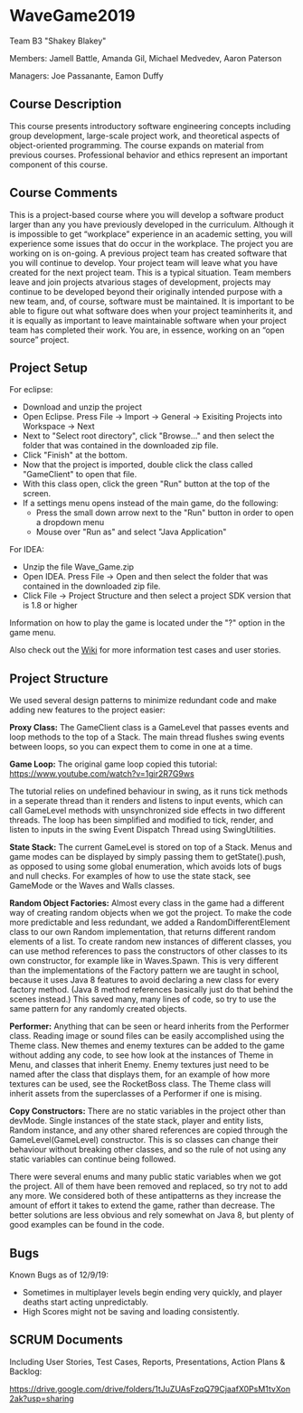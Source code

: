 # WaveGame2019
Team B3 "Shakey Blakey"

Members: Jamell Battle, Amanda Gil, Michael Medvedev, Aaron Paterson

Managers: Joe Passanante, Eamon Duffy

## Course Description
This course presents introductory software engineering concepts including group development, large-scale project work, and
theoretical aspects of object-oriented programming. The course expands on material from previous courses. Professional behavior
and ethics represent an important component of this course.

## Course Comments
This is a project-based course where you will develop a software product larger than any you have previously developed in the 
curriculum. Although it is impossible to get “workplace” experience in an academic setting, you will experience some issues 
that do occur in the workplace. The project you are working on is on-going. A previous project team has created software that 
you will continue to develop. Your project team will leave what you have created for the next project team. This is a typical 
situation. Team members leave and join projects atvarious stages of development, projects may continue to be developed beyond 
their originally intended purpose with a new team, and, of course, software must be maintained. It is important to be able to 
figure out what software does when your project teaminherits it, and it is equally as important to leave maintainable software 
when your project team has completed their work. You are, in essence, working on an “open source” project. 


## Project Setup

For eclipse:

- Download and unzip the project
- Open Eclipse. Press File -> Import -> General -> Exisiting Projects into Workspace -> Next
- Next to "Select root directory", click "Browse..." and then select the folder that was contained in the downloaded zip file.
- Click "Finish" at the bottom.
- Now that the project is imported, double click the class called "GameClient" to open that file.
- With this class open, click the green "Run" button at the top of the screen.
- If a settings menu opens instead of the main game, do the following:
    - Press the small down arrow next to the "Run" button in order to open a dropdown menu
    - Mouse over "Run as" and select "Java Application"

For IDEA:

- Unzip the file Wave_Game.zip
- Open IDEA. Press File -> Open and then select the folder that was contained in the downloaded zip file.
- Click File -> Project Structure and then select a project SDK version that is 1.8 or higher

Information on how to play the game is located under the "?" option in the game menu.

Also check out the [Wiki](https://github.com/JoePassanante/WaveGame2019/wiki) for more information test cases and user stories.

## Project Structure

We used several design patterns to minimize redundant code and make adding new features to the project easier:

**Proxy Class:** The GameClient class is a GameLevel that passes events and loop methods to the top of a Stack. The main
thread flushes swing events between loops, so you can expect them to come in one at a time.

**Game Loop:** The original game loop copied this tutorial: https://www.youtube.com/watch?v=1gir2R7G9ws

The tutorial relies on undefined behaviour in swing, as it runs tick methods in a seperate thread than it renders and
listens to input events, which can call GameLevel methods with unsynchronized side effects in two different threads. The
loop has been simplified and modified to tick, render, and listen to inputs in the swing Event Dispatch Thread using
SwingUtilities.

**State Stack:** The current GameLevel is stored on top of a Stack. Menus and game modes can be displayed by simply passing
them to getState().push, as opposed to using some global enumeration, which avoids lots of bugs and null checks. For
examples of how to use the state stack, see GameMode or the Waves and Walls classes.

**Random Object Factories:** Almost every class in the game had a different way of creating random objects when we got the
project. To make the code more predictable and less redundant, we added a RandomDifferentElement class to our own
Random implementation, that returns different random elements of a list. To create random new instances of different
classes, you can use method references to pass the constructors of other classes to its own constructor, for example
like in Waves.Spawn. This is very different than the implementations of the Factory pattern we are taught in school,
because it uses Java 8 features to avoid declaring a new class for every factory method. (Java 8 method references
basically just do that behind the scenes instead.) This saved many, many lines of code, so try to use the same pattern for
any randomly created objects.

**Performer:** Anything that can be seen or heard inherits from the Performer class. Reading image or sound files can be
easily accomplished using the Theme class. New themes and enemy textures can be added to the game without adding any
code, to see how look at the instances of Theme in Menu, and classes that inherit Enemy. Enemy textures just need to
be named after the class that displays them, for an example of how more textures can be used, see the RocketBoss class.
The Theme class will inherit assets from the superclasses of a Performer if one is mising.

**Copy Constructors:** There are no static variables in the project other than devMode. Single instances of the state
stack, player and entity lists, Random instance, and any other shared references are copied through the
GameLevel(GameLevel) constructor. This is so classes can change their behaviour without breaking other classes, and
so the rule of not using any static variables can continue being followed.

There were several enums and many public static variables when we got the project. All of them have been removed and replaced,
so try not to add any more. We considered both of these antipatterns as they increase the amount of effort it takes to extend
the game, rather than decrease. The better solutions are less obvious and rely somewhat on Java 8, but plenty of good examples can be found in the code.

## Bugs

Known Bugs as of 12/9/19:
- Sometimes in multiplayer levels begin ending very quickly, and player deaths start acting unpredictably.
- High Scores might not be saving and loading consistently.

## SCRUM Documents

Including User Stories, Test Cases, Reports, Presentations, Action Plans & Backlog:

https://drive.google.com/drive/folders/1tJuZUAsFzqQ79CjaafX0PsM1tvXon2ak?usp=sharing
